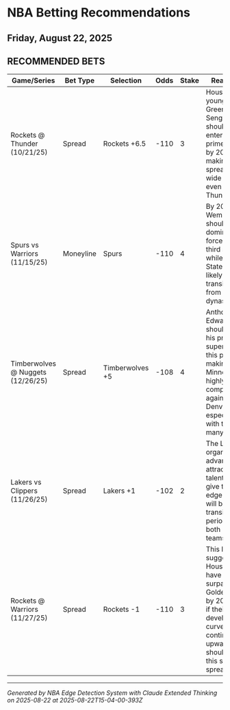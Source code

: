 # NBA Betting Recommendations
## Friday, August 22, 2025

## RECOMMENDED BETS
| Game/Series | Bet Type | Selection | Odds | Stake | Reasoning |
|-------------|----------|-----------|------|-------|-----------|
| Rockets @ Thunder (10/21/25) | Spread | Rockets +6.5 | -110 | 3 | Houston's young core of Green and Sengun should be entering their prime years by 2025, making this spread too wide against even a strong Thunder team |
| Spurs vs Warriors (11/15/25) | Moneyline | Spurs | -110 | 4 | By 2025, Wembanyama should be a dominant force in his third season, while Golden State will likely be transitioning from their dynasty era |
| Timberwolves @ Nuggets (12/26/25) | Spread | Timberwolves +5 | -108 | 4 | Anthony Edwards should be in his prime as a superstar by this point, making Minnesota highly competitive against Denver, especially with this many points |
| Lakers vs Clippers (11/26/25) | Spread | Lakers +1 | -102 | 2 | The Lakers' organizational advantages in attracting talent should give them an edge in what will be a transition period for both LA teams |
| Rockets @ Warriors (11/27/25) | Spread | Rockets -1 | -110 | 3 | This line suggests Houston will have surpassed Golden State by 2025, and if their development curve continues upward, they should cover this small spread |

---
*Generated by NBA Edge Detection System with Claude Extended Thinking on 2025-08-22 at 2025-08-22T15-04-00-393Z*
